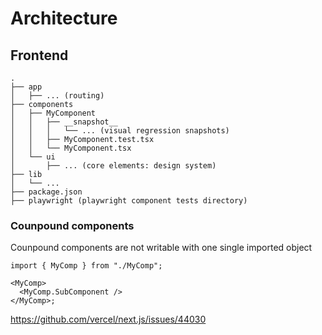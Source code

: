 # Architecture

## Frontend

```
.
├── app
│   ├── ... (routing)
├── components
│   ├── MyComponent
│   │   ├── __snapshot__
│   │   │   └── ... (visual regression snapshots)
│   │   ├── MyComponent.test.tsx
│   │   └── MyComponent.tsx
│   └── ui
│       ├── ... (core elements: design system)
├── lib
│   └── ...
├── package.json
├── playwright (playwright component tests directory)
```

### Counpound components

Counpound components are not writable with one single imported object

```tsx
import { MyComp } from "./MyComp";

<MyComp>
  <MyComp.SubComponent />
</MyComp>;
```

https://github.com/vercel/next.js/issues/44030
